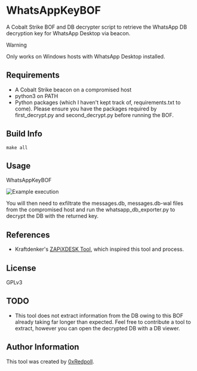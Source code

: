 # WhatsAppKeyBOF

A Cobalt Strike BOF and DB decrypter script to retrieve the WhatsApp DB decryption key for WhatsApp Desktop via beacon.

> [!WARNING]
> Only works on Windows hosts with WhatsApp Desktop installed.

## Requirements
- A Cobalt Strike beacon on a compromised host
- python3 on PATH
- Python packages (which I haven't kept track of, requirements.txt to come). Please ensure you have the packages required by first_decrypt.py and second_decrypt.py before running the BOF.

## Build Info

  ```make all```

## Usage
  WhatsAppKeyBOF <Path to WhatsAppDesktop LocalState directory. See example below for typical location>

![Example execution](Usage.png)

You will then need to exfiltrate the messages.db, messages.db-wal files from the compromised host and run the whatsapp_db_exporter.py to decrypt the DB with the returned key.

## References
- Kraftdenker's [ZAPiXDESK Tool](https://github.com/kraftdenker/ZAPiXDESK/tree/main), which inspired this tool and process.

## License

[//]: # (If you change the License type, be sure to change the actual LICENSE file as well)
GPLv3

## TODO
- This tool does not extract information from the DB owing to this BOF already taking far longer than expected. Feel free to contribute a tool to extract, however you can open the decrypted DB with a DB viewer.

## Author Information

This tool was created by [0xRedpoll](https://github.com/0xRedpoll).